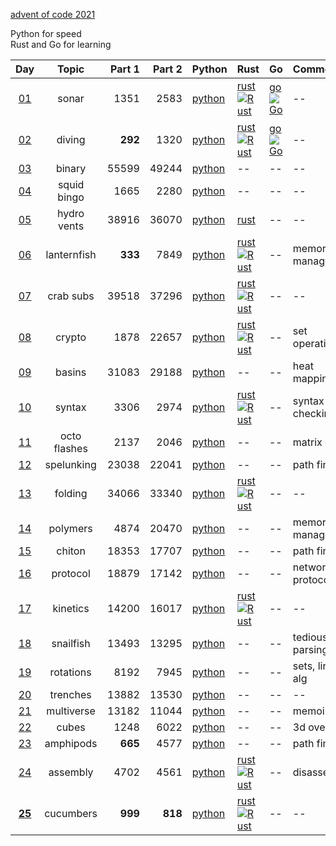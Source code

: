 [advent of code 2021](https://adventofcode.com/)

Python for speed  
Rust and Go for learning  


| Day | Topic | Part 1 | Part 2 | Python | Rust | Go | Comments |
|:---:|:---:|---:|---:|:---|:---|:---|:---|
|[01](https://adventofcode.com/2021/day/1)|sonar|1351|2583|[python](python/01.py)|[rust](rust/day01/src/lib.rs) [![Rust](https://github.com/kelseyduffy/aoc-2021/actions/workflows/rust_day01.yml/badge.svg)](https://github.com/kelseyduffy/aoc-2021/actions/workflows/rust_day01.yml)|[go](go/day01/day01.go) [![Go](https://github.com/kelseyduffy/aoc-2021/actions/workflows/go_day01.yml/badge.svg)](https://github.com/kelseyduffy/aoc-2021/actions/workflows/go_day01.yml)|--|
|[02](https://adventofcode.com/2021/day/2)|diving|__292__|1320|[python](python/02.py)|[rust](rust/day02/src/lib.rs) [![Rust](https://github.com/kelseyduffy/aoc-2021/actions/workflows/rust_day02.yml/badge.svg)](https://github.com/kelseyduffy/aoc-2021/actions/workflows/rust_day02.yml)|[go](go/day02/day02.go) [![Go](https://github.com/kelseyduffy/aoc-2021/actions/workflows/go_day02.yml/badge.svg)](https://github.com/kelseyduffy/aoc-2021/actions/workflows/go_day02.yml)|--|
|[03](https://adventofcode.com/2021/day/3)|binary|55599|49244|[python](python/03.py)|--|--|--|
|[04](https://adventofcode.com/2021/day/4)|squid bingo|1665|2280|[python](python/04.py)|--|--|--|
|[05](https://adventofcode.com/2021/day/5)|hydro vents|38916|36070|[python](python/05.py)|[rust](rust/day05/src/lib.rs)|--|--|
|[06](https://adventofcode.com/2021/day/6)|lanternfish|__333__|7849|[python](python/06.py)|[rust](rust/day06/src/lib.rs) [![Rust](https://github.com/kelseyduffy/aoc-2021/actions/workflows/rust_day06.yml/badge.svg)](https://github.com/kelseyduffy/aoc-2021/actions/workflows/rust_day06.yml)|--|memory management|
|[07](https://adventofcode.com/2021/day/7)|crab subs|39518|37296|[python](python/07.py)|[rust](rust/day07/src/lib.rs) [![Rust](https://github.com/kelseyduffy/aoc-2021/actions/workflows/rust_day07.yml/badge.svg)](https://github.com/kelseyduffy/aoc-2021/actions/workflows/rust_day07.yml)|--|--|
|[08](https://adventofcode.com/2021/day/8)|crypto|1878|22657|[python](python/08.py)|[rust](rust/day08/src/lib.rs) [![Rust](https://github.com/kelseyduffy/aoc-2021/actions/workflows/rust_day08.yml/badge.svg)](https://github.com/kelseyduffy/aoc-2021/actions/workflows/rust_day08.yml)|--|set operations|
|[09](https://adventofcode.com/2021/day/9)|basins|31083|29188|[python](python/09.py)|--|--|heat mapping|
|[10](https://adventofcode.com/2021/day/10)|syntax|3306|2974|[python](python/10.py)|[rust](rust/day10/src/lib.rs) [![Rust](https://github.com/kelseyduffy/aoc-2021/actions/workflows/rust_day10.yml/badge.svg)](https://github.com/kelseyduffy/aoc-2021/actions/workflows/rust_day10.yml)|--|syntax checking|
|[11](https://adventofcode.com/2021/day/11)|octo flashes|2137|2046|[python](python/11.py)|--|--|matrix ops|
|[12](https://adventofcode.com/2021/day/12)|spelunking|23038|22041|[python](python/12.py)|--|--|path finding|
|[13](https://adventofcode.com/2021/day/13)|folding|34066|33340|[python](python/13.py)|[rust](rust/day13/src/lib.rs) [![Rust](https://github.com/kelseyduffy/aoc-2021/actions/workflows/rust_day13.yml/badge.svg)](https://github.com/kelseyduffy/aoc-2021/actions/workflows/rust_day13.yml)|--|--|
|[14](https://adventofcode.com/2021/day/14)|polymers|4874|20470|[python](python/14.py)|--|--|memory management|
|[15](https://adventofcode.com/2021/day/15)|chiton|18353|17707|[python](python/15.py)|--|--|path finding|
|[16](https://adventofcode.com/2021/day/16)|protocol|18879|17142|[python](python/16.py)|--|--|network protocol|
|[17](https://adventofcode.com/2021/day/17)|kinetics|14200|16017|[python](python/17.py)|[rust](rust/day17/src/lib.rs) [![Rust](https://github.com/kelseyduffy/aoc-2021/actions/workflows/rust_day17.yml/badge.svg)](https://github.com/kelseyduffy/aoc-2021/actions/workflows/rust_day17.yml)|--|--|
|[18](https://adventofcode.com/2021/day/18)|snailfish|13493|13295|[python](python/18.py)|--|--|tedious text parsing|
|[19](https://adventofcode.com/2021/day/19)|rotations|8192|7945|[python](python/19.py)|--|--|sets, linear alg|
|[20](https://adventofcode.com/2021/day/20)|trenches|13882|13530|[python](python/20.py)|--|--|--|
|[21](https://adventofcode.com/2021/day/21)|multiverse|13182|11044|[python](python/21.py)|--|--|memoization|
|[22](https://adventofcode.com/2021/day/22)|cubes|1248|6022|[python](python/22.py)|--|--|3d overlaps|
|[23](https://adventofcode.com/2021/day/23)|amphipods|__665__|4577|[python](python/23.py)|--|--|path finding|
|[24](https://adventofcode.com/2021/day/24)|assembly|4702|4561|[python](python/24.py)|[rust](rust/day24/src/lib.rs) [![Rust](https://github.com/kelseyduffy/aoc-2021/actions/workflows/rust_day24.yml/badge.svg)](https://github.com/kelseyduffy/aoc-2021/actions/workflows/rust_day24.yml)|--|disassembly|
|[__25__](https://adventofcode.com/2021/day/25)|cucumbers|__999__|__818__|[python](python/25.py)|[rust](rust/day25/src/lib.rs) [![Rust](https://github.com/kelseyduffy/aoc-2021/actions/workflows/rust_day25.yml/badge.svg)](https://github.com/kelseyduffy/aoc-2021/actions/workflows/rust_day25.yml)|--|--|
